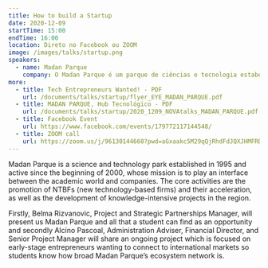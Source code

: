 ```yaml
---
title: How to build a Startup
date: 2020-12-09
startTime: 15:00
endTime: 16:00
location: Direto no Facebook ou ZOOM
image: /images/talks/startup.png
speakers:
  - name: Madan Parque
    company: O Madan Parque é um parque de ciências e tecnologia estabelecido em 1995, e ativo desde o início de 2000, cuja missão é desempenhar um papel de interface entre o mundo académico e as empresas. As atividades centrais consistem na promoção de NTBFs e na sua aceleração, bem como no desenvolvimento de projetos de conhecimento intensivo na região.
more:
  - title: Tech Entrepreneurs Wanted! - PDF
    url: /documents/talks/startup/flyer_EYE_MADAN_PARQUE.pdf
  - title: MADAN PARQUE, Hub Tecnológico - PDF
    url: /documents/talks/startup/2020_1209_NOVAtalks_MADAN_PARQUE.pdf
  - title: Facebook Event
    url: https://www.facebook.com/events/179772117144548/
  - title: ZOOM call
    url: https://zoom.us/j/96130144660?pwd=aGxaakc5M29qQjRhdFdJQXJHMFRDUT09
---
```


Madan Parque is a science and technology park established in 1995 and active since the beginning of 2000, whose mission is to play an interface between the academic world and companies. The core activities are the promotion of NTBFs (new technology-based firms) and their acceleration, as well as the development of knowledge-intensive projects in the region.  

Firstly, Belma Rizvanovic, Project and Strategic Partnerships Manager, will present us Madan Parque and all that a student can find as an opportunity and secondly Alcino Pascoal, Administration Adviser, Financial Director, and Senior Project Manager will share an ongoing project which is focused on early-stage entrepreneurs wanting to connect to international markets so students know how broad Madan Parque’s ecosystem network is.  